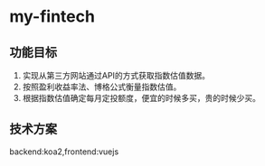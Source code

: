 # my-fintech

## 功能目标
1. 实现从第三方网站通过API的方式获取指数估值数据。
2. 按照盈利收益率法、博格公式衡量指数估值。
3. 根据指数估值确定每月定投额度，便宜的时候多买，贵的时候少买。

## 技术方案
backend:koa2,frontend:vuejs
